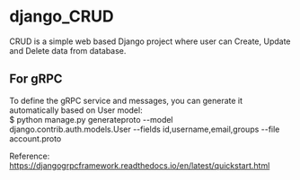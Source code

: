 # django_CRUD

CRUD is a simple web based Django project where user can Create, Update and Delete data from database.


## For gRPC

To define the gRPC service and messages, you can generate it automatically based on User model:<br />
$ python manage.py generateproto --model django.contrib.auth.models.User --fields id,username,email,groups --file account.proto

Reference: https://djangogrpcframework.readthedocs.io/en/latest/quickstart.html
